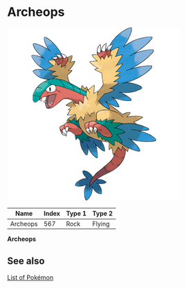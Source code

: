# Archeops


![Archeops](images/567.png)

| **Name** | **Index** | **Type 1** | **Type 2** |
|----|----|----|----|
| Archeops | 567 | Rock | Flying  |

**Archeops** 

## See also

[List of Pokémon](../pokemon.md)
